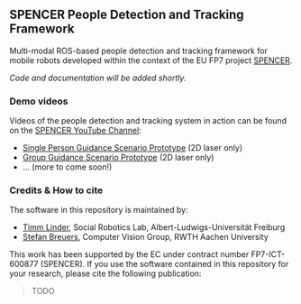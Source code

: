 ## SPENCER People Detection and Tracking Framework
Multi-modal ROS-based people detection and tracking framework for mobile robots developed within the context of the EU FP7 project [SPENCER](http://www.spencer.eu).

*Code and documentation will be added shortly.*

### Demo videos

Videos of the people detection and tracking system in action can be found on the [SPENCER YouTube Channel](https://www.youtube.com/user/spencereuproject):

- [Single Person Guidance Scenario Prototype](https://www.youtube.com/watch?v=DQm55LLmvgg) (2D laser only)
- [Group Guidance Scenario Prototype](https://www.youtube.com/watch?v=V5PYFf9A-PU) (2D laser only)
- ... (more to come soon!)

### Credits & How to cite

The software in this repository is maintained by:

- [Timm Linder](http://www.timmlinder.com), Social Robotics Lab, Albert-Ludwigs-Universität Freiburg
- [Stefan Breuers](http://www.vision.rwth-aachen.de/people/stefan-breuers), Computer Vision Group, RWTH Aachen University

This work has been supported by the EC under contract number FP7-ICT-600877 (SPENCER).
If you use the software contained in this repository for your research, please cite the following publication:

> TODO


